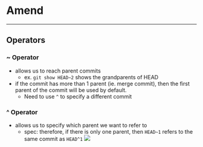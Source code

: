
# Amend

* * *

## Operators

### ~ Operator
- allows us to reach parent commits
	- ex. `git show HEAD~2` shows the grandparents of HEAD
- if the commit has more than 1 parent (ie. merge commit), then the first parent of the commit will be used by default.
	- Need to use `^` to specify a different commit

### ^ Operator
- allows us to specify which parent we want to refer to
	- spec: therefore, if there is only one parent, then `HEAD~1` refers to the same commit as `HEAD^1`
![](/assets/images/2021-03-07-22-45-05.png)